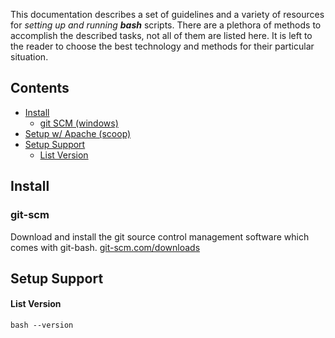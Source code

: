 This documentation describes a set of guidelines and a variety of resources for *setting up and running* ***bash*** scripts.  There are a plethora of methods to accomplish the described tasks, not all of them are listed here. It is left to the reader to choose the best technology and methods for their particular situation.

## Contents

- [Install](#install)
  - [git SCM (windows)](#git-scm)
- [Setup w/ Apache (scoop)](#setup-apache)
- [Setup Support](#setup-support)
  - [List Version](#list-version)


## Install
### git-scm
Download and install the git source control management software which comes with git-bash.
[git-scm.com/downloads](https://git-scm.com/downloads)


## Setup Support
#### List Version
``` bash --version ```
